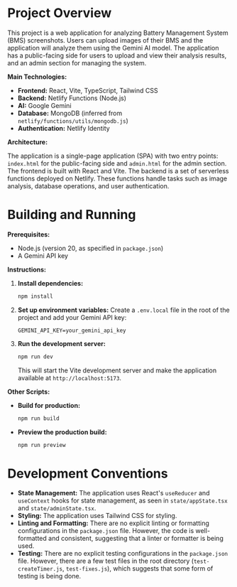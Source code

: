 # Project Overview

This project is a web application for analyzing Battery Management System (BMS) screenshots. Users can upload images of their BMS and the application will analyze them using the Gemini AI model. The application has a public-facing side for users to upload and view their analysis results, and an admin section for managing the system.

**Main Technologies:**

*   **Frontend:** React, Vite, TypeScript, Tailwind CSS
*   **Backend:** Netlify Functions (Node.js)
*   **AI:** Google Gemini
*   **Database:** MongoDB (inferred from `netlify/functions/utils/mongodb.js`)
*   **Authentication:** Netlify Identity

**Architecture:**

The application is a single-page application (SPA) with two entry points: `index.html` for the public-facing side and `admin.html` for the admin section. The frontend is built with React and Vite. The backend is a set of serverless functions deployed on Netlify. These functions handle tasks such as image analysis, database operations, and user authentication.

# Building and Running

**Prerequisites:**

*   Node.js (version 20, as specified in `package.json`)
*   A Gemini API key

**Instructions:**

1.  **Install dependencies:**
    ```bash
    npm install
    ```

2.  **Set up environment variables:**
    Create a `.env.local` file in the root of the project and add your Gemini API key:
    ```
    GEMINI_API_KEY=your_gemini_api_key
    ```

3.  **Run the development server:**
    ```bash
    npm run dev
    ```
    This will start the Vite development server and make the application available at `http://localhost:5173`.

**Other Scripts:**

*   **Build for production:**
    ```bash
    npm run build
    ```
*   **Preview the production build:**
    ```bash
    npm run preview
    ```

# Development Conventions

*   **State Management:** The application uses React's `useReducer` and `useContext` hooks for state management, as seen in `state/appState.tsx` and `state/adminState.tsx`.
*   **Styling:** The application uses Tailwind CSS for styling.
*   **Linting and Formatting:** There are no explicit linting or formatting configurations in the `package.json` file. However, the code is well-formatted and consistent, suggesting that a linter or formatter is being used.
*   **Testing:** There are no explicit testing configurations in the `package.json` file. However, there are a few test files in the root directory (`test-createTimer.js`, `test-fixes.js`), which suggests that some form of testing is being done.
